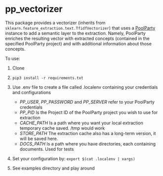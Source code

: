 # pp_vectorizer
This package provides a vectorizer (inherits from `sklearn.feature_extraction.text.TfidfVectorizer`) that uses a [PoolParty](poolparty.biz)
instance to add a semantic layer to the extraction. Namely, PoolParty enriches the resulting vector with extracted concepts (contained in the specified PoolParty project) and with additional information about those concepts.

To use:

1. Clone
2. ```pip3 install -r requirements.txt```
3. Use .env file to create a file called .localenv containing your credentials and configurations

   * *PP_USER*, *PP_PASSWORD* and *PP_SERVER* refer to your PoolParty credentials
   * *PP_PID*  Is the Project ID of the PoolParty project you wish to use for extraction
   * *CACHE_PATH*  Is a path where you want your local extraction temporary cache saved. /tmp would work
   * *STORE_PATH*  The extraction cache also has a long-term version, it will be saved here.
   * *DOCS_PATH*   Is a path where you have directories, each containing documents. Used for tests

4. Set your configuration by:  ```export $(cat .localenv | xargs)```
5. See examples directory and play around